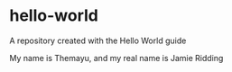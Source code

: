 # hello-world
A repository created with the Hello World guide

My name is Themayu, and my real name is Jamie Ridding
